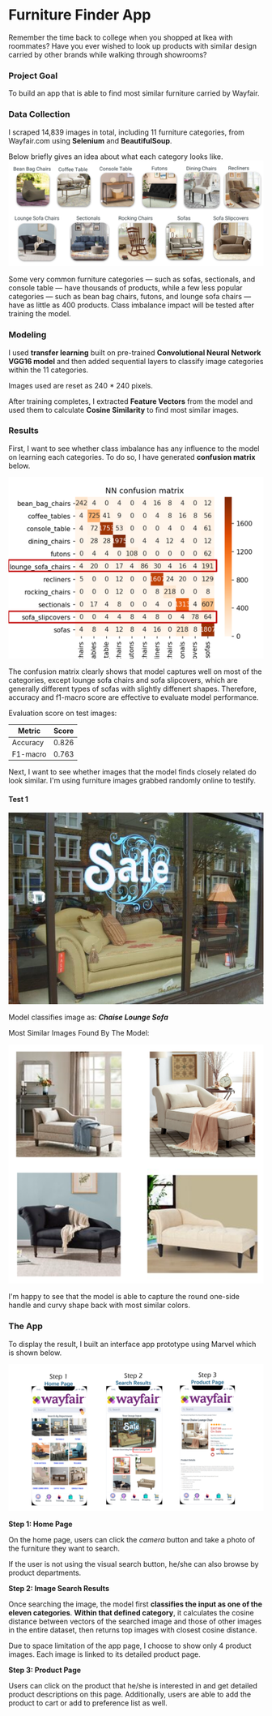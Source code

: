 # Furniture Finder App

Remember the time back to college when you shopped at Ikea with roommates? Have you ever wished to look up products with similar design carried by other brands while walking through showrooms? 



### Project Goal

To build an app that is able to find most similar furniture carried by Wayfair.

### Data Collection

I scraped 14,839 images in total, including 11 furniture categories, from Wayfair.com using **Selenium** and **BeautifulSoup**. 

Below briefly gives an idea about what each category looks like.
![categories](img/categories.PNG) 

Some very common furniture categories — such as sofas, sectionals, and console table — have thousands of products, while a few less popular categories — such as bean bag chairs, futons, and lounge sofa chairs — have as little as 400 products. Class imbalance impact will be tested after training the model.


### Modeling

I used **transfer learning** built on pre-trained **Convolutional Neural Network VGG16 model** and then added sequential layers to classify image categories within the 11 categories.

Images used are reset as 240 * 240 pixels.

After training completes, I extracted **Feature Vectors** from the model and used them to calculate **Cosine Similarity** to find most similar images.

### Results

First, I want to see whether class imbalance has any influence to the model on learning each categories. To do so, I have generated **confusion matrix** below. 

![confusion_matrix](img/confusion_matrix.PNG) 

The confusion matrix clearly shows that model captures well on most of the categories, except lounge sofa chairs and sofa slipcovers, which are generally different types of sofas with slightly diffenert shapes. Therefore, accuracy and f1-macro score are effective to evaluate model performance. 

Evaluation score on test images:

| Metric   |  Score   |
|----------|----------|
| Accuracy |   0.826  |
| F1-macro |   0.763  |

Next, I want to see whether images that the model finds closely related do look similar. I'm using furniture images grabbed randomly online to testify.

#### Test 1
![test1](img/random_furniture_test.jpg) 

Model classifies image as:  _**Chaise Lounge Sofa**_

Most Similar Images Found By The Model:

![test_result](img/test_result.PNG)

I'm happy to see that the model is able to capture the round one-side handle and curvy shape back with most similar colors.

### The App

To display the result, I built an interface app prototype using Marvel which is shown below. 

![app_flow](img/app_flow.PNG)

**Step 1: Home Page** 

On the home page, users can click the *camera* button and take a photo of the furniture they want to search.

If the user is not using the visual search button, he/she can also browse by product departments.

**Step 2: Image Search Results**

Once searching the image, the model first **classifies the input as one of the eleven categories**. **Within that defined category**, it calculates the cosine distance between vectors of the searched image and those of other images in the entire dataset, then returns top images with closest cosine distance. 

Due to space limitation of the app page, I choose to show only 4 product images. Each image is linked to its detailed product page.

**Step 3: Product Page**

Users can click on the product that he/she is interested in and get detailed product descriptions on this page. Additionally, users are able to add the product to cart or add to preference list as well. 
